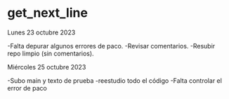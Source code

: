 # get_next_line

Lunes 23 octubre 2023
  
  -Falta depurar algunos errores de paco.
  -Revisar comentarios.
  -Resubir repo limpio (sin comentarios).


Miércoles 25 octubre 2023

  -Subo main y texto de prueba
  -reestudio todo el código
  -Falta controlar el error de paco 
